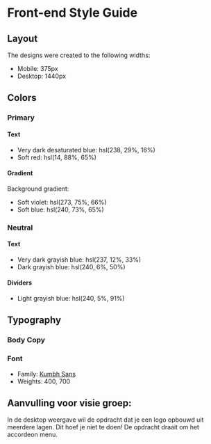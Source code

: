 # Front-end Style Guide

## Layout

The designs were created to the following widths:

- Mobile: 375px
- Desktop: 1440px

## Colors

### Primary

#### Text

- Very dark desaturated blue: hsl(238, 29%, 16%)
- Soft red: hsl(14, 88%, 65%)

#### Gradient

Background gradient:

- Soft violet: hsl(273, 75%, 66%)
- Soft blue: hsl(240, 73%, 65%)

### Neutral

#### Text

- Very dark grayish blue: hsl(237, 12%, 33%)
- Dark grayish blue: hsl(240, 6%, 50%)

#### Dividers

- Light grayish blue: hsl(240, 5%, 91%)

## Typography

### Body Copy



### Font

- Family: [Kumbh Sans](https://fonts.google.com/specimen/Kumbh+Sans)
- Weights: 400, 700

## Aanvulling voor visie groep:

In de desktop weergave wil de opdracht dat je een logo opbouwd uit meerdere lagen.
Dit hoef je niet te doen! De opdracht draait om het accordeon menu.